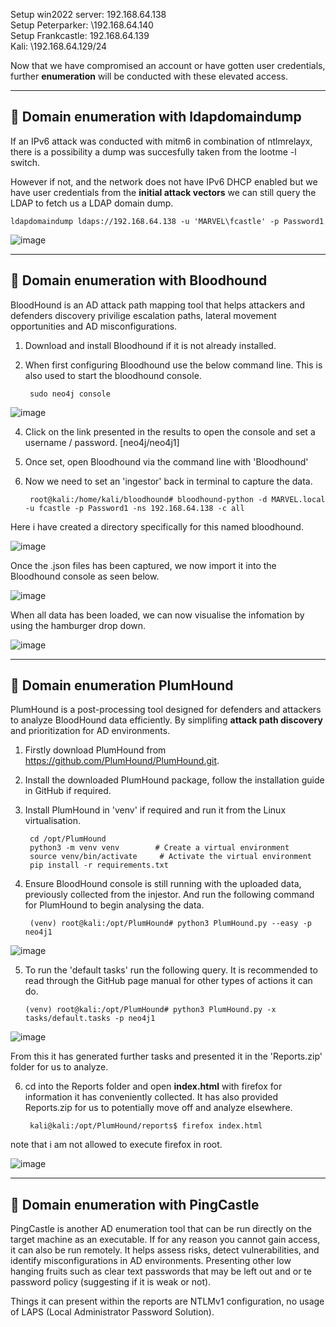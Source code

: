 Setup win2022 server: 192.168.64.138  
Setup Peterparker: \192.168.64.140  
Setup Frankcastle: 192.168.64.139  
Kali: \192.168.64.129/24  

Now that we have compromised an account or have gotten user credentials, further **enumeration** will be conducted with these elevated access.

---

## 🚩 Domain enumeration with ldapdomaindump  

If an IPv6 attack was conducted with mitm6 in combination of ntlmrelayx, there is a possibility a dump was succesfully taken from the lootme -l switch.  

However if not, and the network does not have IPv6 DHCP enabled but we have user credentials from the **initial attack vectors** we can still query the LDAP to fetch us a LDAP domain dump.

    ldapdomaindump ldaps://192.168.64.138 -u 'MARVEL\fcastle' -p Password1

![image](https://github.com/user-attachments/assets/8e4726f9-f194-41f6-b462-0f3a7380eb3b)

---

## 🚩 Domain enumeration with Bloodhound
BloodHound is an AD attack path mapping tool that helps attackers and defenders discovery privilige escalation paths, lateral movement opportunities and AD misconfigurations.  

1. Download and install Bloodhound if it is not already installed.  
2. When first configuring Bloodhound use the below command line. This is also used to start the bloodhound console.  

        sudo neo4j console
![image](https://github.com/user-attachments/assets/79d06ce1-3d4c-4ae2-979b-aefed4fa919b)

4. Click on the link presented in the results to open the console and set a username / password. [neo4j/neo4j1]
5. Once set, open Bloodhound via the command line with 'Bloodhound'
6. Now we need to set an 'ingestor' back in terminal to capture the data.

        root@kali:/home/kali/bloodhound# bloodhound-python -d MARVEL.local -u fcastle -p Password1 -ns 192.168.64.138 -c all

Here i have created a directory specifically for this named bloodhound.  

![image](https://github.com/user-attachments/assets/877d6af9-3c85-4913-882d-31953ca84dc4)

Once the .json files has been captured, we now import it into the Bloodhound console as seen below.  

![image](https://github.com/user-attachments/assets/194f69b9-68d0-4419-a906-d02d693daa7c)

When all data has been loaded, we can now visualise the infomation by using the hamburger drop down.  

![image](https://github.com/user-attachments/assets/e897e37e-c646-4b6e-b31d-8deaa9d909c1)

---

## 🚩 Domain enumeration PlumHound  
PlumHound is a post-processing tool designed for defenders and attackers to analyze BloodHound data efficiently. By simplifing **attack path discovery** and prioritization for AD environments.

1. Firstly download PlumHound from https://github.com/PlumHound/PlumHound.git.
2. Install the downloaded PlumHound package, follow the installation guide in GitHub if required.
3. Install PlumHound in 'venv' if required and run it from the Linux virtualisation.

        cd /opt/PlumHound
        python3 -m venv venv        # Create a virtual environment
        source venv/bin/activate     # Activate the virtual environment
        pip install -r requirements.txt
4. Ensure BloodHound console is still running with the uploaded data, previously collected from the injestor. And run the following command for PlumHound to begin analysing the data.

        (venv) root@kali:/opt/PlumHound# python3 PlumHound.py --easy -p neo4j1

![image](https://github.com/user-attachments/assets/f22f3300-9d94-432c-a8e7-cff4a7027c2d)

5. To run the 'default tasks' run the following query. It is recommended to read through the GitHub page manual for other types of actions it can do.

       (venv) root@kali:/opt/PlumHound# python3 PlumHound.py -x tasks/default.tasks -p neo4j1

![image](https://github.com/user-attachments/assets/193c73bf-8e3b-4076-8bf1-b50ed641a4d2)

From this it has generated further tasks and presented it in the 'Reports.zip' folder for us to analyze.

6. cd into the Reports folder and open **index.html** with firefox for information it has conveniently collected. It has also provided Reports.zip for us to potentially move off and analyze elsewhere.

        kali@kali:/opt/PlumHound/reports$ firefox index.html
note that i am not allowed to execute firefox in root.

![image](https://github.com/user-attachments/assets/e2de3f41-df99-4b2b-87db-4aedafc31051)

---

## 🚩 Domain enumeration with PingCastle
PingCastle is another AD enumeration tool that can be run directly on the target machine as an executable. If for any reason you cannot gain access, it can also be run remotely. It helps assess risks, detect vulnerabilities, and identify misconfigurations in AD environments. Presenting other low hanging fruits such as clear text passwords that may be left out and or te password policy (suggesting if it is weak or not).  

Things it can present within the reports are NTLMv1 configuration, no usage of LAPS (Local Administrator Password Solution).

